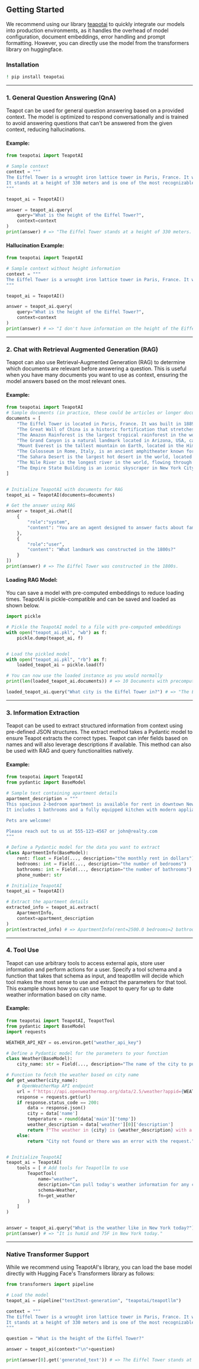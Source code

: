 ## Getting Started
We recommend using our library [teapotai](https://pypi.org/project/teapotai/) to quickly integrate our models into production environments, as it handles the overhead of model configuration, document embeddings, error handling and prompt formatting. However, you can directly use the model from the transformers library on huggingface.

### Installation

```bash
! pip install teapotai
```

---


### 1. General Question Answering (QnA)

Teapot can be used for general question answering based on a provided context. The model is optimized to respond conversationally and is trained to avoid answering questions that can't be answered from the given context, reducing hallucinations.



#### Example:

```python
from teapotai import TeapotAI

# Sample context
context = """
The Eiffel Tower is a wrought iron lattice tower in Paris, France. It was designed by Gustave Eiffel and completed in 1889.
It stands at a height of 330 meters and is one of the most recognizable structures in the world.
"""

teapot_ai = TeapotAI()

answer = teapot_ai.query(
    query="What is the height of the Eiffel Tower?", 
    context=context
)
print(answer) # => "The Eiffel Tower stands at a height of 330 meters. "
```

#### Hallucination Example:

```python
from teapotai import TeapotAI

# Sample context without height information
context = """
The Eiffel Tower is a wrought iron lattice tower in Paris, France. It was designed by Gustave Eiffel and completed in 1889.
"""

teapot_ai = TeapotAI()

answer = teapot_ai.query(
    query="What is the height of the Eiffel Tower?", 
    context=context
)
print(answer) # => "I don't have information on the height of the Eiffel Tower."
```

---

### 2. Chat with Retrieval Augmented Generation (RAG)

Teapot can also use Retrieval-Augmented Generation (RAG) to determine which documents are relevant before answering a question. This is useful when you have many documents you want to use as context, ensuring the model answers based on the most relevant ones.

#### Example:

```python
from teapotai import TeapotAI
# Sample documents (in practice, these could be articles or longer documents)
documents = [
    "The Eiffel Tower is located in Paris, France. It was built in 1889 and stands 330 meters tall.",
    "The Great Wall of China is a historic fortification that stretches over 13,000 miles.",
    "The Amazon Rainforest is the largest tropical rainforest in the world, covering over 5.5 million square kilometers.",
    "The Grand Canyon is a natural landmark located in Arizona, USA, carved by the Colorado River.",
    "Mount Everest is the tallest mountain on Earth, located in the Himalayas along the border between Nepal and China.",
    "The Colosseum in Rome, Italy, is an ancient amphitheater known for its gladiator battles.",
    "The Sahara Desert is the largest hot desert in the world, located in North Africa.",
    "The Nile River is the longest river in the world, flowing through northeastern Africa.",
    "The Empire State Building is an iconic skyscraper in New York City that was completed in 1931 and stands at 1454 feet tall."
]


# Initialize TeapotAI with documents for RAG
teapot_ai = TeapotAI(documents=documents)

# Get the answer using RAG
answer = teapot_ai.chat([
    {
        "role":"system",
        "content": "You are an agent designed to answer facts about famous landmarks."
    },
    {
        "role":"user",
        "content": "What landmark was constructed in the 1800s?"
    }
])
print(answer) # => The Eiffel Tower was constructed in the 1800s.
```

#### Loading RAG Model:
You can save a model with pre-computed embeddings to reduce loading times. TeapotAI is pickle-compatible and can be saved and loaded as shown below.
```python
import pickle

# Pickle the TeapotAI model to a file with pre-computed embeddings
with open("teapot_ai.pkl", "wb") as f:
    pickle.dump(teapot_ai, f)


# Load the pickled model
with open("teapot_ai.pkl", "rb") as f:
    loaded_teapot_ai = pickle.load(f)

# You can now use the loaded instance as you would normally
print(len(loaded_teapot_ai.documents)) # => 10 Documents with precomputed embeddings

loaded_teapot_ai.query("What city is the Eiffel Tower in?") # => "The Eiffel Tower is located in Paris, France."

```

---

### 3. Information Extraction

Teapot can be used to extract structured information from context using pre-defined JSON structures. The extract method takes a Pydantic model to ensure Teapot extracts the correct types. Teapot can infer fields based on names and will also leverage descriptions if available. This method can also be used with RAG and query functionalities natively.

#### Example:

```python
from teapotai import TeapotAI
from pydantic import BaseModel

# Sample text containing apartment details
apartment_description = """
This spacious 2-bedroom apartment is available for rent in downtown New York. The monthly rent is $2500.
It includes 1 bathrooms and a fully equipped kitchen with modern appliances.

Pets are welcome!

Please reach out to us at 555-123-4567 or john@realty.com
"""

# Define a Pydantic model for the data you want to extract
class ApartmentInfo(BaseModel):
    rent: float = Field(..., description="the monthly rent in dollars")
    bedrooms: int = Field(..., description="the number of bedrooms")
    bathrooms: int = Field(..., description="the number of bathrooms")
    phone_number: str

# Initialize TeapotAI
teapot_ai = TeapotAI()

# Extract the apartment details
extracted_info = teapot_ai.extract(
    ApartmentInfo, 
    context=apartment_description
)
print(extracted_info) # => ApartmentInfo(rent=2500.0 bedrooms=2 bathrooms=1 phone_number='555-123-4567')
```
---

### 4. Tool Use

Teapot can use arbitrary tools to access external apis, store user information and perform actions for a user. Specify a tool schema and a function that takes that schema as input, and teapotllm will decide which tool makes the most sense to use and extract the parameters for that tool. This example shows how you can use Teapot to query for up to date weather information based on city name.

#### Example:

```python
from teapotai import TeapotAI, TeapotTool
from pydantic import BaseModel
import requests

WEATHER_API_KEY = os.environ.get("weather_api_key")

# Define a Pydantic model for the parameters to your function
class Weather(BaseModel):
    city_name: str = Field(..., description="The name of the city to pull the weather for")

# Function to fetch the weather based on city name 
def get_weather(city_name):
    # OpenWeatherMap API endpoint
    url = f'https://api.openweathermap.org/data/2.5/weather?appid={WEATHER_API_KEY}&units=imperial&q={city_name}'
    response = requests.get(url)
    if response.status_code == 200:
        data = response.json()
        city = data['name']
        temperature = round(data['main']['temp'])
        weather_description = data['weather'][0]['description']
        return f"The weather in {city} is {weather_description} with a temperature of {temperature}°F."
    else:
        return "City not found or there was an error with the request."


# Initialize TeapotAI
teapot_ai = TeapotAI(
    tools = [ # Add tools for Teapotllm to use
        TeapotTool(
            name="weather",
            description="Can pull today's weather information for any city.",
            schema=Weather,
            fn=get_weather
        )
    ]
)


answer = teapot_ai.query("What is the weather like in New York today?")
print(answer) # => "It is humid and 75F in New York today."
```

---


### Native Transformer Support
While we recommend using TeapotAI's library, you can load the base model directly with Hugging Face's Transformers library as follows:
```python
from transformers import pipeline

# Load the model
teapot_ai = pipeline("text2text-generation", "teapotai/teapotllm")

context = """
The Eiffel Tower is a wrought iron lattice tower in Paris, France. It was designed by Gustave Eiffel and completed in 1889.
It stands at a height of 330 meters and is one of the most recognizable structures in the world.
"""

question = "What is the height of the Eiffel Tower?"

answer = teapot_ai(context+"\n"+question)

print(answer[0].get('generated_text')) # => The Eiffel Tower stands at a height of 330 meters.
```
